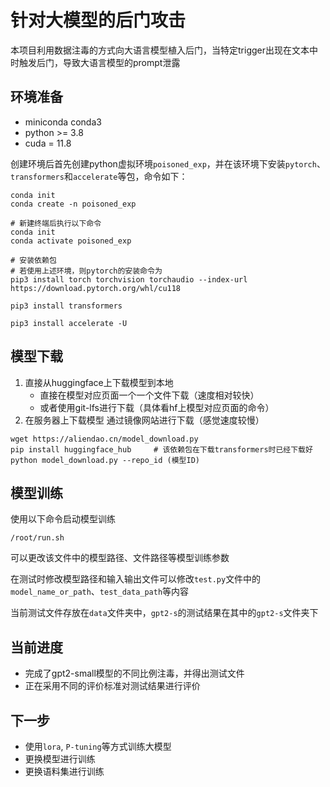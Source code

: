 # 针对大模型的后门攻击

本项目利用数据注毒的方式向大语言模型植入后门，当特定trigger出现在文本中时触发后门，导致大语言模型的prompt泄露

## 环境准备
- miniconda conda3
- python >= 3.8
- cuda = 11.8

创建环境后首先创建python虚拟环境`poisoned_exp`，并在该环境下安装`pytorch`、`transformers`和`accelerate`等包，命令如下：
```shell
conda init
conda create -n poisoned_exp

# 新建终端后执行以下命令
conda init
conda activate poisoned_exp

# 安装依赖包
# 若使用上述环境，则pytorch的安装命令为
pip3 install torch torchvision torchaudio --index-url https://download.pytorch.org/whl/cu118

pip3 install transformers

pip3 install accelerate -U
```

## 模型下载
1. 直接从huggingface上下载模型到本地
   - 直接在模型对应页面一个一个文件下载（速度相对较快）
   - 或者使用git-lfs进行下载（具体看hf上模型对应页面的命令）
2. 在服务器上下载模型
   通过镜像网站进行下载（感觉速度较慢）
```shell
wget https://aliendao.cn/model_download.py
pip install huggingface_hub     # 该依赖包在下载transformers时已经下载好
python model_download.py --repo_id (模型ID)
```

## 模型训练
使用以下命令启动模型训练
```shell
/root/run.sh
```
可以更改该文件中的模型路径、文件路径等模型训练参数

在测试时修改模型路径和输入输出文件可以修改`test.py`文件中的`model_name_or_path`、`test_data_path`等内容

当前测试文件存放在`data`文件夹中，`gpt2-s`的测试结果在其中的`gpt2-s`文件夹下

## 当前进度
- 完成了gpt2-small模型的不同比例注毒，并得出测试文件
- 正在采用不同的评价标准对测试结果进行评价

## 下一步
- 使用`lora`, `P-tuning`等方式训练大模型
- 更换模型进行训练
- 更换语料集进行训练
